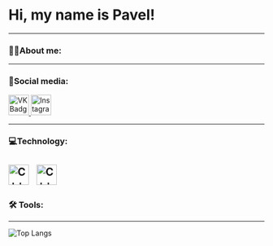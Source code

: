 # Hi, my name is Pavel!
---
### 👨‍💻About me:

---
### 📣Social media:
 <div id="badges">
    <a href="https://vk.com/evrettlee" target="_blank">
      <img src="https://cdn-icons-png.flaticon.com/512/145/145813.png" width="40" height="40" alt="VK Badge"/>
    </a>
  <a href="https://www.instagram.com/evrettlee/" target="_blank">
      <img src="https://cdn-icons-png.flaticon.com/256/2111/2111463.png" width="40" height="40" alt="Instagram Badge"/>
    </a>
 </div>
 
---
### 💻Technology:
<img src="https://cdn-icons-png.flaticon.com/256/6132/6132222.png" title="C++" alt="C++ badge" width="40" height="40"/> &nbsp;
<img src="https://cdn-icons-png.flaticon.com/256/5968/5968350.png" title="Python" alt="C++ badge" width="40" height="40"/> 
---
### 🛠 Tools:

---
![Top Langs](https://github-readme-stats.vercel.app/api/top-langs/?username=evrettllee&layout=compact)
